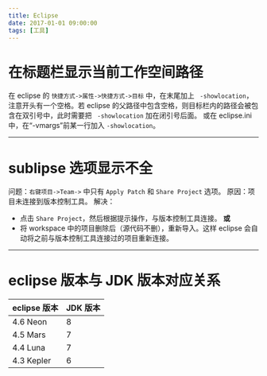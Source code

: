 ```yaml
---
title: Eclipse
date: 2017-01-01 09:00:00
tags: [工具]
---
```


# 在标题栏显示当前工作空间路径

在 eclipse 的 `快捷方式->属性->快捷方式->目标` 中，在末尾加上 ` -showlocation`，注意开头有一个空格。若 eclipse 的父路径中包含空格，则目标栏内的路径会被包含在双引号中，此时需要把 ` -showlocation` 加在闭引号后面。
或在 eclipse.ini 中，在“-vmargs”前某一行加入 `-showlocation`。

---
# sublipse 选项显示不全

问题：`右键项目->Team->` 中只有 `Apply Patch` 和 `Share Project` 选项。
原因：项目未连接到版本控制工具。
解决：

- 点击 `Share Project`，然后根据提示操作，与版本控制工具连接。
**或**
- 将 workspace 中的项目删除后（源代码不删），重新导入。这样 eclipse 会自动将之前与版本控制工具连接过的项目重新连接。

---
# eclipse 版本与 JDK 版本对应关系

|eclipse 版本|JDK 版本|
|:-----------|:-------|
|4.6 Neon    |8       |
|4.5 Mars    |7       |
|4.4 Luna    |7       |
|4.3 Kepler  |6       |
